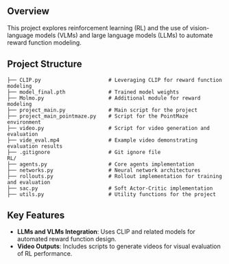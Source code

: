 ## Overview
This project explores reinforcement learning (RL) and the use of vision-language models (VLMs) and large language models (LLMs) to automate reward function modeling.

## Project Structure

```
├── CLIP.py                      # Leveraging CLIP for reward function modeling
├── model_final.pth              # Trained model weights
├── Molmo.py                     # Additional module for reward modeling
├── project_main.py              # Main script for the project
├── project_main_pointmaze.py    # Script for the PointMaze environment
├── video.py                     # Script for video generation and evaluation
├── vide_eval.mp4                # Example video demonstrating evaluation results
├── .gitignore                   # Git ignore file
RL/
├── agents.py                    # Core agents implementation
├── networks.py                  # Neural network architectures
├── rollouts.py                  # Rollout implementation for training and evaluation
├── sac.py                       # Soft Actor-Critic implementation
├── utils.py                     # Utility functions for the project
```

## Key Features
- **LLMs and VLMs Integration**: Uses CLIP and related models for automated reward function design.
- **Video Outputs**: Includes scripts to generate videos for visual evaluation of RL performance.
